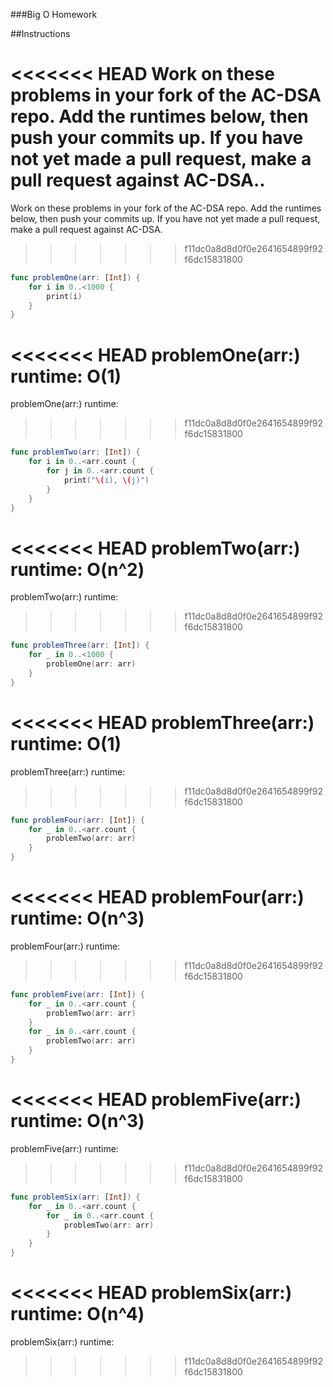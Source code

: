 ###Big O Homework

##Instructions

<<<<<<< HEAD
Work on these problems in your fork of the AC-DSA repo.  Add the runtimes below, then push your commits up.  If you have not yet made a pull request, make a pull request against AC-DSA..
=======
Work on these problems in your fork of the AC-DSA repo.  Add the runtimes below, then push your commits up.  If you have not yet made a pull request, make a pull request against AC-DSA.
>>>>>>> f11dc0a8d8d0f0e2641654899f92f6dc15831800

```swift
func problemOne(arr: [Int]) {
    for i in 0..<1000 {
        print(i)
    }
}
```

<<<<<<< HEAD
problemOne(arr:) runtime:  O(1)
=======
problemOne(arr:) runtime: 
>>>>>>> f11dc0a8d8d0f0e2641654899f92f6dc15831800


```swift
func problemTwo(arr: [Int]) {
    for i in 0..<arr.count {
        for j in 0..<arr.count {
            print("\(i), \(j)")
        }
    }
}
```

<<<<<<< HEAD
problemTwo(arr:) runtime: O(n^2)
=======
problemTwo(arr:) runtime: 
>>>>>>> f11dc0a8d8d0f0e2641654899f92f6dc15831800


```swift
func problemThree(arr: [Int]) {
    for _ in 0..<1000 {
        problemOne(arr: arr)
    }
}
```

<<<<<<< HEAD
problemThree(arr:) runtime: O(1)
=======
problemThree(arr:) runtime: 
>>>>>>> f11dc0a8d8d0f0e2641654899f92f6dc15831800


```swift
func problemFour(arr: [Int]) {
    for _ in 0..<arr.count {
        problemTwo(arr: arr)
    }
}
```

<<<<<<< HEAD
problemFour(arr:) runtime: O(n^3)
=======
problemFour(arr:) runtime: 
>>>>>>> f11dc0a8d8d0f0e2641654899f92f6dc15831800


```swift
func problemFive(arr: [Int]) {
    for _ in 0..<arr.count {
        problemTwo(arr: arr)
    }
    for _ in 0..<arr.count {
        problemTwo(arr: arr)
    }
}
```

<<<<<<< HEAD
problemFive(arr:) runtime: O(n^3)
=======
problemFive(arr:) runtime: 
>>>>>>> f11dc0a8d8d0f0e2641654899f92f6dc15831800


```swift
func problemSix(arr: [Int]) {
    for _ in 0..<arr.count {
        for _ in 0..<arr.count {
            problemTwo(arr: arr)
        }
    }
}
```

<<<<<<< HEAD
problemSix(arr:) runtime: O(n^4)
=======
problemSix(arr:) runtime: 
>>>>>>> f11dc0a8d8d0f0e2641654899f92f6dc15831800
